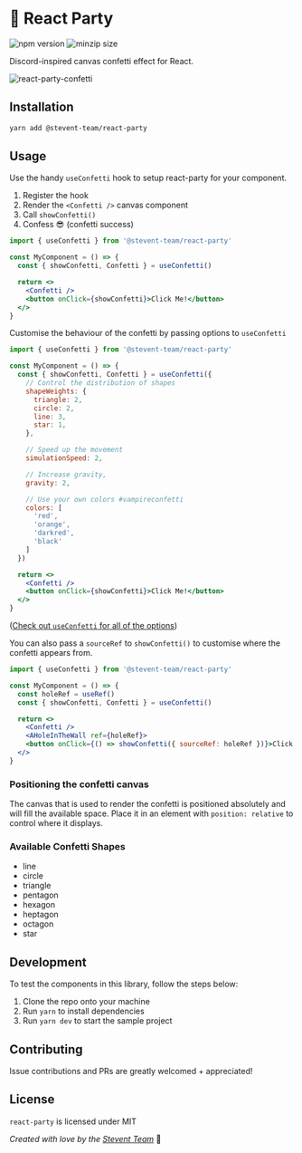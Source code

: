 # 🎉 React Party
![npm version](https://img.shields.io/npm/v/@stevent-team/react-party)
![minzip size](https://img.shields.io/bundlephobia/minzip/@stevent-team/react-party)


Discord-inspired canvas confetti effect for React.

![react-party-confetti](https://user-images.githubusercontent.com/8862273/182039150-b133b41c-ec3b-498c-947b-958f8a2601cf.png)

## Installation

```bash
yarn add @stevent-team/react-party
```

## Usage
Use the handy `useConfetti` hook to setup react-party for your component.
1. Register the hook
2. Render the `<Confetti />` canvas component
3. Call `showConfetti()`
4. Confess :sunglasses: (confetti success)
```jsx
import { useConfetti } from '@stevent-team/react-party'

const MyComponent = () => {
  const { showConfetti, Confetti } = useConfetti()

  return <>
    <Confetti />
    <button onClick={showConfetti}>Click Me!</button>
  </>
}
```

Customise the behaviour of the confetti by passing options to `useConfetti`
```jsx
import { useConfetti } from '@stevent-team/react-party'

const MyComponent = () => {
  const { showConfetti, Confetti } = useConfetti({
    // Control the distribution of shapes
    shapeWeights: {
      triangle: 2,
      circle: 2,
      line: 3,
      star: 1,
    },

    // Speed up the movement
    simulationSpeed: 2,

    // Increase gravity,
    gravity: 2,

    // Use your own colors #vampireconfetti
    colors: [
      'red',
      'orange',
      'darkred',
      'black'
    ]
  })

  return <>
    <Confetti />
    <button onClick={showConfetti}>Click Me!</button>
  </>
}
```
([Check out `useConfetti` for all of the options](./lib/useConfetti.jsx))



You can also pass a `sourceRef` to `showConfetti()` to customise where the confetti appears from.
```jsx
import { useConfetti } from '@stevent-team/react-party'

const MyComponent = () => {
  const holeRef = useRef()
  const { showConfetti, Confetti } = useConfetti()

  return <>
    <Confetti />
    <AHoleInTheWall ref={holeRef}>
    <button onClick={() => showConfetti({ sourceRef: holeRef })}>Click Me!</button>
  </>
}
```

### Positioning the confetti canvas
The canvas that is used to render the confetti is positioned absolutely and will fill the available space. Place it in an element with `position: relative` to control where it displays.

### Available Confetti Shapes
- line
- circle
- triangle
- pentagon
- hexagon
- heptagon
- octagon
- star

## Development

To test the components in this library, follow the steps below:

1. Clone the repo onto your machine
2. Run `yarn` to install dependencies
3. Run `yarn dev` to start the sample project

## Contributing

Issue contributions and PRs are greatly welcomed + appreciated!

## License

`react-party` is licensed under MIT

*Created with love by the [Stevent Team](https://stevent.club)* 💙
